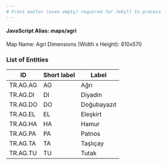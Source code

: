 ```yaml
---
# Front matter (even empty) required for Jekyll to process
---
```


#### JavaScript Alias: maps/agri

Map Name: Agri
Dimensions (Width x Height): 610x570





### List of Entities

ID | Short label | Label
---|---|---|
TR.AG.AG | AG | Ağrı
TR.AG.DI | DI | Diyadin
TR.AG.DO | DO | Doğubayazıt
TR.AG.EL | EL | Eleşkirt
TR.AG.HA | HA | Hamur
TR.AG.PA | PA | Patnos
TR.AG.TA | TA | Taşlıçay
TR.AG.TU | TU | Tutak